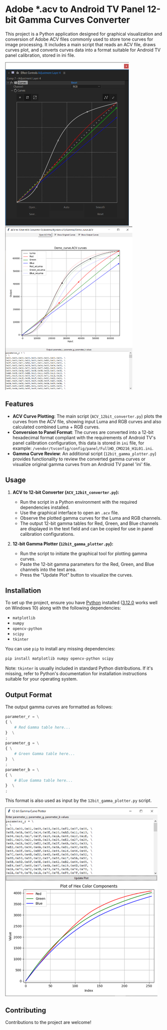# Adobe *.acv to Android TV Panel 12-bit Gamma Curves Converter

This project is a Python application designed for graphical visualization and conversion of Adobe ACV files commonly used to store tone curves for image processing. It includes a main script that reads an ACV file, draws curves plot, and converts curves data into a format suitable for Android TV panel calibration, stored in ini file.

<img src="https://github.com/NameRX/ACV_12bit_converter/blob/main/Adobe_AE_curves_screenshot.png" height="520" alt="Screenshot of Adobe_curves"> <img src="https://github.com/NameRX/ACV_12bit_converter/blob/main/ACV_12bit_converter_screenshot.png" height="520" alt="Screenshot of ACV conversion">


## Features

- **ACV Curve Plotting**: The main script (`ACV_12bit_converter.py`) plots the curves from the ACV file, showing input Luma and RGB curves and also calculated combined Luma + RGB curves.
- **Conversion to Panel Format**: The curves are converted into a 12-bit hexadecimal format compliant with the requirements of Android TV's panel calibration configuration, this data is stored in `ini` file, for example:  `/vendor/tvconfig/config/panel/FullHD_CMO216_H1L01.ini`.
- **Gamma Curve Review**: An additional script (`12bit_gamma_plotter.py`) provides functionality to review the converted gamma curves or visualize original gamma curves from an Android TV panel 'ini' file.

## Usage

1. **ACV to 12-bit Converter (`ACV_12bit_converter.py`):**
    - Run the script in a Python environment with the required dependencies installed.
    - Use the graphical interface to open an `.acv` file.
    - Observe the plotted gamma curves for the Luma and RGB channels.
    - The output 12-bit gamma tables for Red, Green, and Blue channels are displayed in the text field and can be copied for use in panel calibration configurations.

2. **12-bit Gamma Plotter (`12bit_gamma_plotter.py`):**
    - Run the script to initiate the graphical tool for plotting gamma curves.
    - Paste the 12-bit gamma parameters for the Red, Green, and Blue channels into the text area.
    - Press the "Update Plot" button to visualize the curves.

## Installation

To set up the project, ensure you have [Python](https://www.python.org/downloads/) installed ([3.12.0](https://www.python.org/downloads/release/python-3120/) works well on Windows 10) along with the following dependencies:

- `matplotlib`
- `numpy`
- `opencv-python`
- `scipy`
- `tkinter`

You can use `pip` to install any missing dependencies:

```bash
pip install matplotlib numpy opencv-python scipy
```

Note: `tkinter` is usually included in standard Python distributions. If it's missing, refer to Python's documentation for installation instructions suitable for your operating system.

## Output Format

The output gamma curves are formatted as follows:

```python
parameter_r = \
{ \
    # Red Gamma table here...
}  \
;
parameter_g = \
{ \
    # Green Gamma table here...
}  \
;
parameter_b = \
{ \
    # Blue Gamma table here...
}  \
;
```

This format is also used as input by the `12bit_gamma_plotter.py` script.

<img src="https://github.com/NameRX/ACV_12bit_converter/blob/main/12bit_gamma_plotter_screenshot.png" height="600" alt="Screenshot of gamma curve plotting">

## Contributing

Contributions to the project are welcome!
